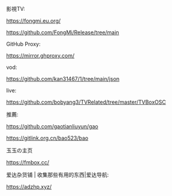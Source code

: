 影視TV:

https://fongmi.eu.org/

https://github.com/FongMi/Release/tree/main

GitHub Proxy:

https://mirror.ghproxy.com/

vod:

https://github.com/kan31467/1/tree/main/json

live:

https://github.com/bobyang3/TVRelated/tree/master/TVBoxOSC

推薦:

https://github.com/gaotianliuyun/gao

https://gitlink.org.cn/bao523/bao

玉玉の主页

https://fmbox.cc/

爱达杂货铺 | 收集那些有用的东西|爱达导航:

https://adzhp.xyz/
